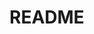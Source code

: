 # README
<!-- [README.md] NO code -->

<!-- 
## テンプレート

## テーブル
|Column |Type |Options |
|-------|-----|--------|
| | | |

### Association
-  :
-->


<!-- 
-----例-----
## 〇〇sテーブル
|Column   |Type      |Options    |
|---------|----------|-----------|
|nickname |string    |null: false|
|email    |string    |null: false, unique: true|
|         |references|foreign_key: true, null: false|

### Association
- has_many :(複数テーブル名)
- belongs_to :(単数テーブル名)
-----例-----
 -->